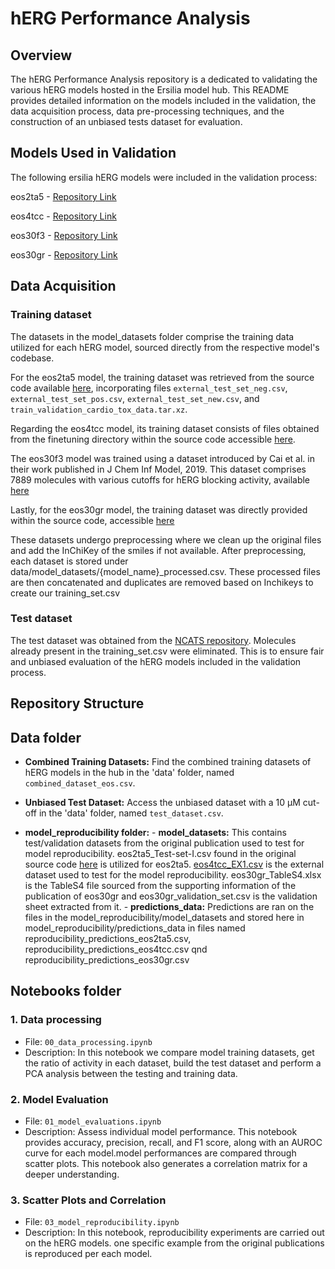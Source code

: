 # hERG Performance Analysis
## Overview
The hERG Performance Analysis repository is a dedicated to validating the various hERG models hosted in the Ersilia model hub. This README provides detailed information on the models included in the validation, the data acquisition process, data pre-processing techniques, and the construction of an unbiased tests dataset for evaluation.

## Models Used in Validation
The following ersilia hERG models were included in the validation process:

eos2ta5 - [Repository Link](https://github.com/ersilia-os/eos2ta5)

eos4tcc - [Repository Link](https://github.com/ersilia-os/eos4tcc)

eos30f3 - [Repository Link](https://github.com/ersilia-os/eos30f3)

eos30gr - [Repository Link](https://github.com/ersilia-os/eos30gr)



## Data Acquisition

### Training dataset
The datasets in the model_datasets folder comprise the training data utilized for each hERG model, sourced directly from the respective model's codebase.

For the eos2ta5 model, the training dataset was retrieved from the source code available [here](https://github.com/Abdulk084/CardioTox/tree/master/data), incorporating files  `external_test_set_neg.csv`, `external_test_set_pos.csv`, `external_test_set_new.csv`, and `train_validation_cardio_tox_data.tar.xz`.

Regarding the eos4tcc model, its training dataset consists of files obtained from the finetuning directory within the source code accessible [here](https://github.com/GIST-CSBL/BayeshERG/tree/main/data/Finetuning).

The eos30f3 model was trained using a dataset introduced by Cai et al. in their work published in J Chem Inf Model, 2019. This dataset comprises 7889 molecules with various cutoffs for hERG blocking activity, available [here](https://github.com/AI-amateur/DMPNN-hERG/blob/main/Figure2/Cai_TableS3_fixed.csv)

Lastly, for the eos30gr model, the training dataset was directly provided within the source code, accessible [here](https://github.com/ChengF-Lab/deephERG/blob/master/Table%20S6.xlsx)

These datasets undergo preprocessing where we clean up the original files and add the InChiKey of the smiles if not available. After preprocessing, each dataset is stored under data/model_datasets/{model_name}_processed.csv. These processed files are then concatenated and duplicates are removed based on Inchikeys to create our training_set.csv

### Test dataset
The test dataset was obtained from the [NCATS repository](https://github.com/ncats/herg-ml/tree/master/data/train_valid). Molecules already present in the training_set.csv were eliminated. This is to ensure fair and unbiased evaluation of the hERG models included in the validation process.


## Repository Structure
## Data folder

- **Combined Training Datasets:** Find the combined training datasets of hERG models in the hub in the 'data' folder, named `combined_dataset_eos.csv`.

- **Unbiased Test Dataset:** Access the unbiased dataset with a 10 μM cut-off in the 'data' folder, named `test_dataset.csv`.

- **model_reproducibility folder:**
      - **model_datasets:** This contains test/validation datasets from the original publication used to test for model reproducibility. eos2ta5_Test-set-I.csv found in the original source code [here](https://github.com/Abdulk084/CardioTox/blob/master/data/external_test_set_pos.csv) is utilized for eos2ta5. [eos4tcc_EX1.csv](https://github.com/GIST-CSBL/BayeshERG/blob/main/data/External/EX1.csv) is the external dataset used to test for the model reproducibility. eos30gr_TableS4.xlsx is the TableS4 file sourced from the supporting information of the publication of eos30gr and eos30gr_validation_set.csv is the validation sheet extracted from it. 
      - **predictions_data:** Predictions are ran on the files in the model_reproducibility/model_datasets and stored here in model_reproducibility/predictions_data in files named reproducibility_predictions_eos2ta5.csv, reproducibility_predictions_eos4tcc.csv qnd reproducibility_predictions_eos30gr.csv


## Notebooks folder

### 1. Data processing
- File: `00_data_processing.ipynb`
- Description: In this notebook we compare model training datasets, get the ratio of activity in each dataset, build the test dataset and perform a PCA analysis between the testing and training data.

### 2. Model Evaluation
- File: `01_model_evaluations.ipynb`
- Description: Assess individual model performance. This notebook provides accuracy, precision, recall, and F1 score, along with an AUROC curve for each model.model performances are compared through scatter plots. This notebook also generates a correlation matrix for a deeper understanding.

### 3. Scatter Plots and Correlation
- File: `03_model_reproducibility.ipynb`
- Description: In this notebook, reproducibility experiments are carried out on the hERG models. one specific example from the original publications is reproduced per each model.
